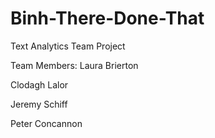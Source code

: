 # Binh-There-Done-That
Text Analytics Team Project

Team Members:
  Laura Brierton
  
  Clodagh Lalor
  
  Jeremy Schiff
  
  Peter Concannon
